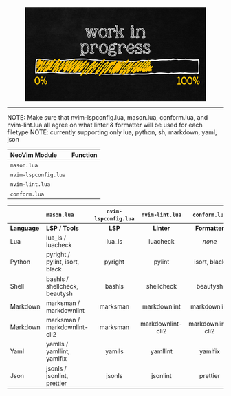 
<!--
Maintainer:   jeffskinnerbox@yahoo.com / www.jeffskinnerbox.me
Version:      0.0.1
-->

<div align="center">
<img src="https://raw.githubusercontent.com/jeffskinnerbox/blog/main/content/images/banners-bkgrds/work-in-progress.jpg" title="These materials require additional work and are not ready for general use." align="center" width=420px height=219px>
</div>

---------------

NOTE: Make sure that nvim-lspconfig.lua, mason.lua, conform.lua, and nvim-lint.lua all agree on what linter & formatter will be used for each filetype
NOTE: currently supporting only lua, python, sh, markdown, yaml, json

| NeoVim Module        | Function |
|:---------------------|:---------|
| `mason.lua`          |          |
| `nvim-lspconfig.lua` |          |
| `nvim-lint.lua`      |          |
| `conform.lua`        |          |

|             |           `mason.lua`            | `nvim-lspconfig.lua`  |  `nvim-lint.lua`   |  `conform.lua`    |
|:------------|:---------------------------------|:---------------------:|:-----------------:|:------------------:|
|**Language** | **LSP**  /  **Tools**            |        **LSP**        | **Linter**        |  **Formatter**     |
| Lua         | lua_ls   /  luacheck             |        lua_ls         | luacheck          |  _none_            |
| Python      | pyright  /  pylint, isort, black |        pyright        | pylint            |  isort, black      |
| Shell       | bashls   /  shellcheck, beautysh |        bashls         | shellcheck        |  beautysh          |
| Markdown    | marksman /  markdownlint         |        marksman       | markdownlint      |  markdownlint      |
| Markdown    | marksman /  markdownlint-cli2    |        marksman       | markdownlint-cli2 |  markdownlint-cli2 |
| Yaml        | yamlls   /  yamllint, yamlfix    |        yamlls         | yamllint          |  yamlfix           |
| Json        | jsonls   /  jsonlint, prettier   |        jsonls         | jsonlint          |  prettier          |
